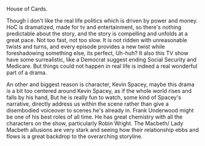 House of Cards.

Though i don't like the real life politics which is driven by power and money. HoC is dramatized, made for tv and entertainment, so there's nothing predictable about the story, and the story is compelling and unfolds at a great pace. Not too fast, not too slow. It is not ridden with unreasonable twists and turns,  and every episode provides a new twist while foreshadowing something else, its perfect, Uh-huh? It also this TV show have some surrealistic, like a Democrat suggest ending Social Security and Medicare. But things could  not happen in real life is indeed a real wonderful part of a drama.

An other and biggest reason is character, Kevin Spacey, maybe this drama is a bit too centered around Kevin Spacey, as if the whole world rises and falls by his hand, But he is really fun to watch, some kind of Spacey's narrative, directly address us within the scene rather than give a disembodied voiceover to scenes he's already in. Frank Underwood might be one of his best roles of all time. He has great chemistry with all the characters on the show, particularly Robin Wright. The Macbeth/ Lady Macbeth allusions are very stark and seeing how their relationship ebbs and flows is a great backdrop to the overarching storyline. 

